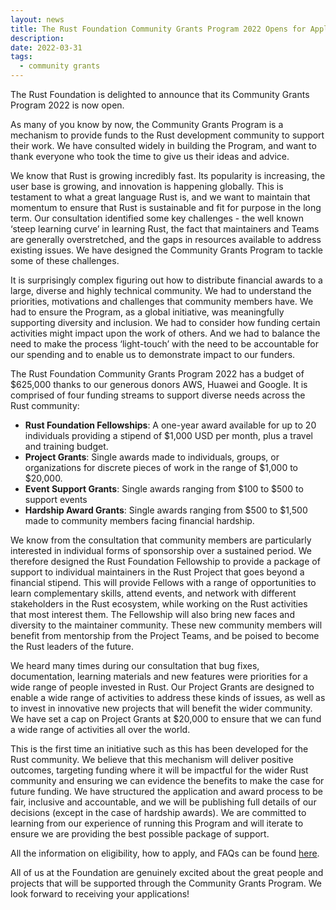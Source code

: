 ```yaml
---
layout: news
title: The Rust Foundation Community Grants Program 2022 Opens for Applications
description: 
date: 2022-03-31
tags:
  - community grants
---
```


The Rust Foundation is delighted to announce that its Community Grants Program 2022 is now open.

As many of you know by now, the Community Grants Program is a mechanism to provide funds to the Rust development community to support their work. We have consulted widely in building the Program, and want to thank everyone who took the time to give us their ideas and advice. 

We know that Rust is growing incredibly fast. Its popularity is increasing, the user base is growing, and innovation is happening globally. This is testament to what a great language Rust is, and we want to maintain that momentum to ensure that Rust is sustainable and fit for purpose in the long term. Our consultation identified some key challenges - the well known ‘steep learning curve’ in learning Rust, the fact that maintainers and Teams are generally overstretched, and the gaps in resources available to address existing issues. We have designed the Community Grants Program to tackle some of these challenges. 

It is surprisingly complex figuring out how to distribute financial awards to a large, diverse and highly technical community. We had to understand the priorities, motivations and challenges that community members have. We had to ensure the Program, as a global initiative, was meaningfully supporting diversity and inclusion. We had to consider how funding certain activities might impact upon the work of others. And we had to balance the need to make the process ‘light-touch’ with the need to be accountable for our spending and to enable us to demonstrate impact to our funders. 

The Rust Foundation Community Grants Program 2022 has a budget of $625,000 thanks to our generous donors AWS, Huawei and Google. It is comprised of four funding streams to support diverse needs across the Rust community:

* **Rust Foundation Fellowships**:  A one-year award available for up to 20 individuals providing a stipend of $1,000 USD per month, plus a travel and training budget.
* **Project Grants**: Single awards made to individuals, groups, or organizations for discrete pieces of work in the range of $1,000 to $20,000.
* **Event Support Grants**: Single awards ranging from $100 to $500 to support events
* **Hardship Award Grants**: Single awards ranging from $500 to $1,500 made to community members facing financial hardship.

We know from the consultation that community members are particularly interested in individual forms of sponsorship over a sustained period. We therefore designed the Rust Foundation Fellowship to provide a package of support to individual maintainers in the Rust Project that goes beyond a financial stipend. This will provide Fellows with a range of opportunities to learn complementary skills, attend events, and network with different stakeholders in the Rust ecosystem, while working on the Rust activities that most interest them. The Fellowship will also bring new faces and diversity to the maintainer community. These new community members will benefit from mentorship from the Project Teams, and be poised to become the Rust leaders of the future.

We heard many times during our consultation that bug fixes, documentation, learning materials and new features were priorities for a wide range of people invested in Rust. Our Project Grants are designed to enable a wide range of activities to address these kinds of issues, as well as to invest in innovative new projects that will benefit the wider community. We have set a cap on Project Grants at $20,000 to ensure that we can fund a wide range of activities all over the world. 

This is the first time an initiative such as this has been developed for the Rust community. We believe that this mechanism will deliver positive outcomes, targeting funding where it will be impactful for the wider Rust community and ensuring we can evidence the benefits to make the case for future funding. We have structured the application and award process to be fair, inclusive and accountable, and we will be publishing full details of our decisions (except in the case of hardship awards). We are committed to learning from our experience of running this Program and will iterate to ensure we are providing the best possible package of support. 

All the information on eligibility, how to apply, and FAQs can be found [here](/grants/).

All of us at the Foundation are genuinely excited about the great people and projects that will be supported through the Community Grants Program.  We look forward to receiving your applications!

